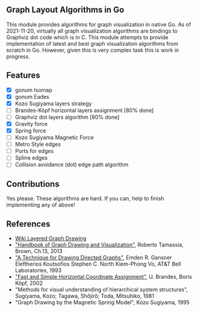 ## Graph Layout Algorithms in Go

This module provides algorithms for graph visualization in native Go.
As of 2021-11-20, virtually all graph visualization algorithms are bindings to Graphviz dot code which is in C.
This module attempts to provide implementation of latest and best graph visualization algorithms from scratch in Go.
However, given this is very complex task this is work in progress.

## Features

- [x] gonum Isomap
- [x] gonum Eades
- [x] Kozo Sugiyama layers strategy
- [ ] Brandes-Köpf horizontal layers assignment [80% done]
- [ ] Graphviz dot layers algorithm [80% done]
- [x] Gravity force
- [x] Spring force
- [ ] Kozo Sugiyama Magnetic Force
- [ ] Metro Style edges
- [ ] Ports for edges
- [ ] Spline edges
- [ ] Collision avoidance (dot) edge path algorithm

## Contributions

Yes please. These algorithms are hard. If you can, help to finish implementing any of above!

## References

- [Wiki Layered Graph Drawing](https://en.wikipedia.org/wiki/Layered_graph_drawing)
- ["Handbook of Graph Drawing and Visualization"](https://cs.brown.edu/people/rtamassi/gdhandbook/), Roberto Tamassia, Brown, Ch.13, 2013
- ["A Technique for Drawing Directed Graphs"](https://ieeexplore.ieee.org/document/221135), Emden R. Gansner Eleftherios Koutsofios Stephen C. North Kiem-Phong Vo, AT&T Bell Laboratories, 1993
- ["Fast and Simple Horizontal Coordinate Assignment"](https://link.springer.com/content/pdf/10.1007/3-540-45848-4_3.pdf), U. Brandes, Boris Köpf, 2002
- "Methods for visual understanding of hierarchical system structures", Sugiyama, Kozo; Tagawa, Shôjirô; Toda, Mitsuhiko, 1981
- "Graph Drawing by the Magnetic Spring Model", Kozo Sugiyama, 1995
